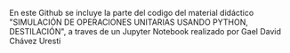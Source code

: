 En este Github se incluye la parte del codigo del material didáctico "SIMULACIÓN DE OPERACIONES UNITARIAS USANDO PYTHON, DESTILACIÓN", a traves de un Jupyter Notebook realizado por Gael David Chávez Uresti
